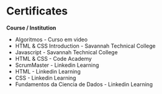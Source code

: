 # Certificates

**Course / Institution**

* Algoritmos - Curso em video
* HTML & CSS Introduction - Savannah Technical College
* Javascript - Savannah Technical College
* HTML & CSS - Code Academy
* ScrumMaster - Linkedin Learning
* HTML - Linkedin Learning
* CSS - Linkedin Learning
* Fundamentos da Ciencia de Dados - Linkedin Learning
